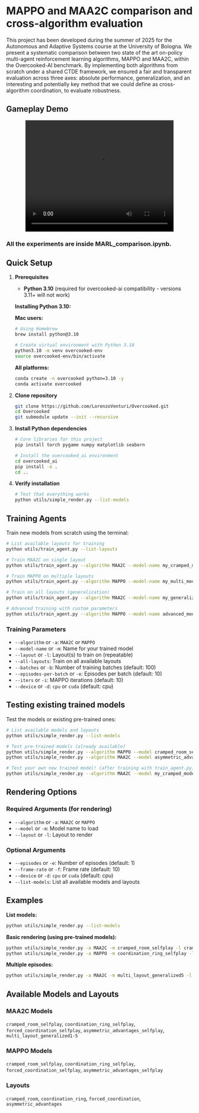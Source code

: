 # MAPPO and MAA2C comparison and cross-algorithm evaluation

This project has been developed during the summer of 2025 for the Autonomous and Adaptive Systems course at the University of Bologna. We present a systematic comparison between two state of the art on-policy multi-agent reinforcement learning algorithms, MAPPO and MAA2C, within the Overcooked-AI benchmark. By implementing both algorithms from scratch under a shared CTDE framework, we ensured a fair and transparent evaluation across three axes: absolute performance, generalization, and an interesting and potentially key method that we could define as cross-algorithm coordination, to evaluate robustness.

## Gameplay Demo

<div align="center">
  <video width="400" height="300" controls>
    <source src="rec.mov" type="video/quicktime">
    Your browser does not support the video tag.
  </video>
</div>

### All the experiments are inside MARL_comparison.ipynb.

## Quick Setup

1. **Prerequisites**
   - **Python 3.10** (required for overcooked-ai compatibility - versions 3.11+ will not work)
   
   **Installing Python 3.10:**
   
   **Mac users:**
   ```bash
   # Using Homebrew
   brew install python@3.10
   
   # Create virtual environment with Python 3.10
   python3.10 -m venv overcooked-env
   source overcooked-env/bin/activate
   ```
   
   **All platforms:**
   ```bash
   conda create -n overcooked python=3.10 -y
   conda activate overcooked
   ```

2. **Clone repository**
   ```bash
   git clone https://github.com/LorenzoVenturi/Overcooked.git
   cd Overcooked
   git submodule update --init --recursive
   ```

3. **Install Python dependencies**
   ```bash
   # Core libraries for this project
   pip install torch pygame numpy matplotlib seaborn
   
   # Install the overcooked_ai environment
   cd overcooked_ai
   pip install -e .
   cd ..
   ```

4. **Verify installation**
   ```bash
   # Test that everything works
   python utils/simple_render.py --list-models
   ```

## Training Agents

Train new models from scratch using the terminal:

```bash
# List available layouts for training
python utils/train_agent.py --list-layouts

# Train MAA2C on single layout
python utils/train_agent.py --algorithm MAA2C --model-name my_cramped_model --layout cramped_room --batches 100

# Train MAPPO on multiple layouts
python utils/train_agent.py --algorithm MAPPO --model-name my_multi_model --layout cramped_room --layout coordination_ring --batches 200

# Train on all layouts (generalization)
python utils/train_agent.py --algorithm MAA2C --model-name my_generalized_model --all-layouts --batches 150

# Advanced training with custom parameters
python utils/train_agent.py --algorithm MAPPO --model-name advanced_model --layout forced_coordination --batches 300 --episodes-per-batch 15 --iters 12
```

### Training Parameters
- `--algorithm` or `-a`: `MAA2C` or `MAPPO`
- `--model-name` or `-m`: Name for your trained model
- `--layout` or `-l`: Layout(s) to train on (repeatable)
- `--all-layouts`: Train on all available layouts
- `--batches` or `-b`: Number of training batches (default: 100)
- `--episodes-per-batch` or `-e`: Episodes per batch (default: 10)
- `--iters` or `-i`: MAPPO iterations (default: 10)
- `--device` or `-d`: `cpu` or `cuda` (default: cpu)

## Testing existing trained models

Test the models or existing pre-trained ones:

```bash
# List available models and layouts
python utils/simple_render.py --list-models

# Test pre-trained models (already available)
python utils/simple_render.py --algorithm MAPPO --model cramped_room_selfplay --layout cramped_room
python utils/simple_render.py --algorithm MAA2C --model asymmetric_advantages_selfplay --layout asymmetric_advantages

# Test your own new trained model! (after training with train_agent.py)
python utils/simple_render.py --algorithm MAA2C --model my_cramped_model --layout cramped_room
```

## Rendering Options

### Required Arguments (for rendering)
- `--algorithm` or `-a`: `MAA2C` or `MAPPO`
- `--model` or `-m`: Model name to load  
- `--layout` or `-l`: Layout to render

### Optional Arguments
- `--episodes` or `-e`: Number of episodes (default: 1)
- `--frame-rate` or `-f`: Frame rate (default: 10)
- `--device` or `-d`: `cpu` or `cuda` (default: cpu)
- `--list-models`: List all available models and layouts

## Examples

**List models:**
```bash
python utils/simple_render.py --list-models
```

**Basic rendering (using pre-trained models):**
```bash
python utils/simple_render.py -a MAA2C -m cramped_room_selfplay -l cramped_room
python utils/simple_render.py -a MAPPO -m coordination_ring_selfplay -l coordination_ring
```

**Multiple episodes:**
```bash
python utils/simple_render.py -a MAA2C -m multi_layout_generalized5 -l forced_coordination -e 3 -f 15
```

## Available Models and Layouts

### MAA2C Models
`cramped_room_selfplay`, `coordination_ring_selfplay`, `forced_coordination_selfplay`, `asymmetric_advantages_selfplay`, `multi_layout_generalized1-5`

### MAPPO Models  
`cramped_room_selfplay`, `coordination_ring_selfplay`, `forced_coordination_selfplay`, `asymmetric_advantages_selfplay`

### Layouts
`cramped_room`, `coordination_ring`, `forced_coordination`, `asymmetric_advantages`